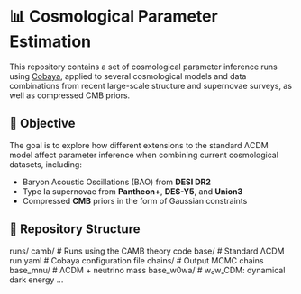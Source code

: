 # 📊 Cosmological Parameter Estimation

This repository contains a set of cosmological parameter inference runs using [Cobaya](https://cobaya.readthedocs.io/en/latest/), applied to several cosmological models and data combinations from recent large-scale structure and supernovae surveys, as well as compressed CMB priors.

## 🌌 Objective

The goal is to explore how different extensions to the standard ΛCDM model affect parameter inference when combining current cosmological datasets, including:

- Baryon Acoustic Oscillations (BAO) from **DESI DR2**
- Type Ia supernovae from **Pantheon+**, **DES-Y5**, and **Union3**
- Compressed **CMB** priors in the form of Gaussian constraints

## 📁 Repository Structure

runs/
camb/ # Runs using the CAMB theory code
base/ # Standard ΛCDM
run.yaml # Cobaya configuration file
chains/ # Output MCMC chains
base_mnu/ # ΛCDM + neutrino mass
base_w0wa/ # w₀wₐCDM: dynamical dark energy
...
